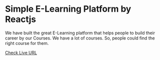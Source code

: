 # Simple E-Learning Platform by Reactjs
We have built the great E-Learning platform that helps people to build their career by our Courses. We have a lot of courses. So, people could find the right course for them.

[Check Live URL](https://elearning-platform-reactjs.netlify.app/home)

